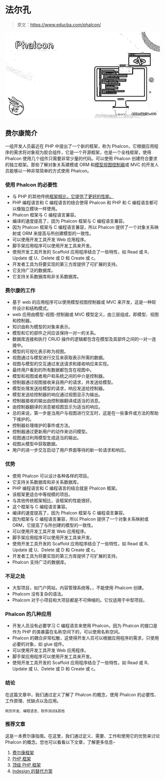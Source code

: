 # 法尔孔

> 原文：<https://www.educba.com/phalcon/>

![Phalcon](img/6ba60eee3db13c331c9f321e52803394.png)



## 费尔康简介

一组开发人员最近在 PHP 中提出了一个新的框架，称为 Phalcon，它根据应用程序的需求将对象视为胶合组件，它是一个开源框架，也是一个全栈框架，使用 Phalcon 使用几个组件只需要非常少量的代码。可以使用 Phalcon 创建符合要求的独立框架。那些了解对象关系建模或 ORM 和[模型视图控制器](https://www.educba.com/what-is-mvc/)或 MVC 的开发人员能够以一种非常简单的方式使用 Phalcon。

### 使用 Phalcon 的必要性

*   与 PHP 的其他传统[框架相比，它提供了更好的性能。](https://www.educba.com/php-frameworks/)
*   PHP 编程语言和 C 编程语言的结合使得 Phalcon 和 PHP 和 C 编程语言都可以像独立模块一样使用。
*   Phalcon 框架与 C 编程语言兼容。
*   编译的速度提高了，因为 Phalcon 框架与 C 编程语言兼容。
*   因为 Phalcon 框架与 C 编程语言兼容，所以 Phalcon 提供了一个对象关系映射或 ORM 来提高与所创建模型的一致性。
*   可以使用开发工具开发 Web 应用程序。
*   脚手架应用程序可以使用开发工具来开发。
*   使用开发工具开发的 Scaffold 应用程序结合了一些特性，如 Read 或 R、Update 或 U、Delete 或 D 和 Create 或 c。
*   开发者工具为将要实现的第三方库提供了可扩展的支持。
*   它支持广泛的数据库。
*   它支持关系数据库和非关系数据库。

### 费尔康的工作

*   基于 web 的应用程序可以使用模型视图控制器或 MVC 来开发，这是一种软件设计和结构模式。
*   web 应用由模型-视图-控制器或 MVC 模型定义，由三层组成，即模型、视图和控制器。
*   知识由称为模型的对象来表示。
*   模型和它的部件之间应该保持一对一的关系。
*   数据库连接和执行 CRUD 操作的逻辑都包含在模型及其部件之间的一对一连接中。
*   模型的可视化表示称为视图。
*   视图通过与模型进行交互来获取表示所需的数据。
*   视图与模型的交互通过发送请求和接收响应来实现。
*   最终用户看到的所有数据都包含在视图中。
*   模型和视图或者用户和系统之间的中介是控制器。
*   控制器通过视图接收来自用户的请求，并发送给模型。
*   模型处理发送给模型的请求，响应发送给控制器。
*   模型发送给控制器的响应通过视图显示为输出。
*   控制器接收的输出由控制器翻译成适当的消息。
*   由控制器翻译的消息被视图显示为适当的响应。
*   总的来说，第一步是当用户与视图进行交互时，这是在一些事件或方法的帮助下维护的。
*   控制器处理维护的事件或方法。
*   控制器通过更新用户的动作来访问模型。
*   视图通过利用模型生成适当的输出。
*   视图从模型中获取数据。
*   用户的进一步交互启动了用户界面等待的新一轮请求和响应。

### 优势

*   使用 Phalcon 可以设计各种各样的项目。
*   它支持关系数据库和非关系数据库。
*   PHP 编程语言和 C 编程语言的结合就是 Phalcon 框架。
*   该框架更适合中等规模的项目。
*   与其他传统框架相比，该框架的性能很好。
*   这个框架与 C 编程语言兼容。
*   编译的速度提高了，因为 Phalcon 框架与 C 编程语言兼容。
*   因为框架与 C 编程语言兼容，所以 Phalcon 提供了一个对象关系映射或 ORM，它提高了与所创建的模型的一致性。
*   可以使用开发工具开发 Web 应用程序。
*   脚手架应用程序可以使用开发工具来开发。
*   使用开发工具开发的 Scaffold 应用程序结合了一些特性，如 Read 或 R、Update 或 U、Delete 或 D 和 Create 或 c。
*   开发者工具为将要实现的第三方库提供了可扩展的支持。
*   Phalcon 支持广泛的数据库。

### 不足之处

*   大型项目，如门户网站，内容管理系统等。，不能使用 Phalcom 创建。
*   Phalcom 没有复杂的语法。
*   Phalcom 对于小项目和大项目都是不可伸缩的。它仅适用于中型项目。

### Phalcon 的几种应用

*   开发人员没有必要学习 C 编程语言来使用 Phalcon，因为 Phalcon 的接口是作为 PHP 的类暴露在名称空间下的，可以使用名称空间。
*   Phalcon 的耦合非常松散，这使得开发人员可以根据应用程序的需求，只使用必要的对象，如 glue 组件。
*   可以使用开发工具开发 Web 应用程序。
*   脚手架应用程序可以使用开发工具来开发。
*   使用开发工具开发的 Scaffold 应用程序结合了一些特性，如 Read 或 R、Update 或 U、Delete 或 D 和 Create 或 c。

### 结论

在这篇文章中，我们通过定义了解了 Phalcon 的概念，使用 Phalcon 的必要性、工作原理、优缺点以及应用。

<small>网页开发、编程语言、软件测试&其他</small>

### 推荐文章

这是一本费尔康指南。在这里，我们通过定义、需要、工作和使用它的优势来讨论 Phalcon 的概念。您也可以看看以下文章，了解更多信息–

1.  [费尔康框架](https://www.educba.com/phalcon-framework/)
2.  [PHP 框架](https://www.educba.com/php-frameworks/)
3.  [顶级 PHP 框架](https://www.educba.com/top-php-frameworks/)
4.  [Indesign 的替代方案](https://www.educba.com/alternative-to-indesign/)





